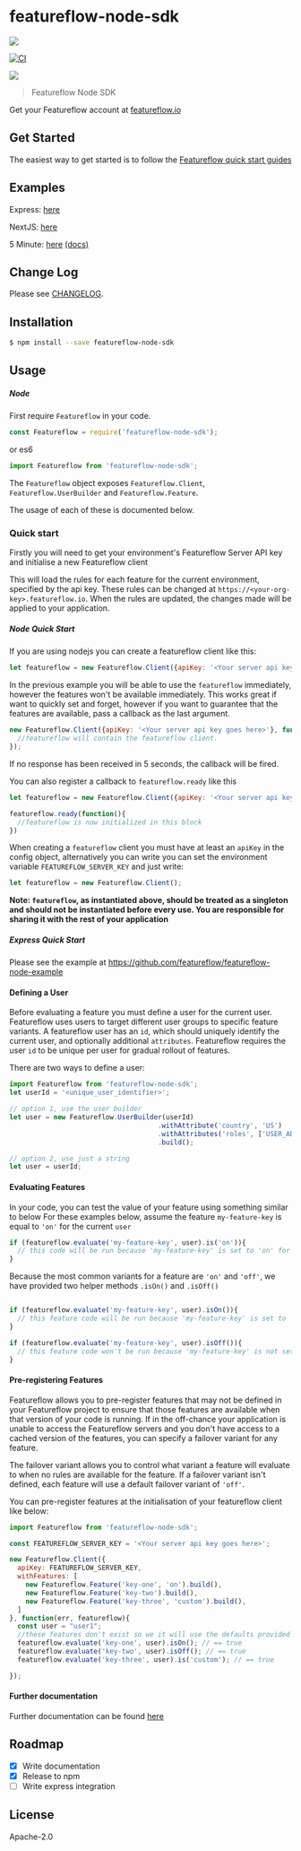 # featureflow-node-sdk

[![][npm-img]][npm-url]

[![CI](https://github.com/featureflow/featureflow-node-sdk/workflows/CI/badge.svg)](https://github.com/featureflow/featureflow-node-sdk/actions)

[![][dependency-img]][dependency-url]

> Featureflow Node SDK

Get your Featureflow account at [featureflow.io](http://www.featureflow.io)

## Get Started

The easiest way to get started is to follow the [Featureflow quick start guides](http://docs.featureflow.io/docs)

## Examples

Express: [here](https://github.com/featureflow/featureflow-node-example)

NextJS: [here](https://github.com/featureflow/featureflow-example-nextjs)

5 Minute: [here](https://github.com/featureflow/featureflow-fiveminute-node) [(docs)](https://docs.featureflow.io/docs/nodejs-5-minute-test)

## Change Log

Please see [CHANGELOG](https://github.com/featureflow/featureflow-node-sdk/blob/master/CHANGELOG.md).

## Installation

```bash
$ npm install --save featureflow-node-sdk
```

## Usage

##### Node

First require `Featureflow` in your code.

```javascript
const Featureflow = require('featureflow-node-sdk');
```

or es6

```javascript
import Featureflow from 'featureflow-node-sdk';
```

The `Featureflow` object exposes
 `Featureflow.Client`, `Featureflow.UserBuilder` and `Featureflow.Feature`.

The usage of each of these is documented below.

### Quick start

Firstly you will need to get your environment's Featureflow Server API key and initialise a new Featureflow client

This will load the rules for each feature for the current environment, specified by the api key.
These rules can be changed at `https://<your-org-key>.featureflow.io`. 
When the rules are updated, the changes made will be applied to your application.

##### Node Quick Start

If you are using nodejs you can create a featureflow client like this:

```javascript
let featureflow = new Featureflow.Client({apiKey: '<Your server api key goes here>'});
```

In the previous example you will be able to use the `featureflow` immediately, however the features won't  be available immediately.
This works great if want to quickly set and forget, however if you want to guarantee that the features are available, pass a callback as the last argument.

```javascript
new Featureflow.Client({apiKey: '<Your server api key goes here>'}, function(error, featureflow){
  //featureflow will contain the featureflow client.
});
```
If no response has been received in 5 seconds, the callback will be fired.

You can also register a callback to `featureflow.ready` like this

```javascript
let featureflow = new Featureflow.Client({apiKey: '<Your server api key goes here>'});

featureflow.ready(function(){
  //featureflow is now initialized in this block
})
```

When creating a `featureflow` client you must have at least an `apiKey` in the config object, 
alternatively you can write you can set the environment variable `FEATUREFLOW_SERVER_KEY` and just write:

```javascript
let featureflow = new Featureflow.Client();
```
**Note: `featureflow`, as instantiated above, should be treated as a singleton and should not be instantiated before every use. 
You are responsible for sharing it with the rest of your application**

##### Express Quick Start
Please see the example at https://github.com/featureflow/featureflow-node-example

#### Defining a User

Before evaluating a feature you must define a user for the current user.  
Featureflow uses users to target different user groups to specific feature variants. 
A featureflow user has an `id`, which should uniquely identify the current user, and optionally additional `attributes`. 
Featureflow requires the user `id` to be unique per user for gradual rollout of features.

There are two ways to define a user:
```javascript
import Featureflow from 'featureflow-node-sdk';
let userId = '<unique_user_identifier>';

// option 1, use the user builder
let user = new Featureflow.UserBuilder(userId)
                                     .withAttribute('country', 'US')
                                     .withAttributes('roles', ['USER_ADMIN', 'BETA_CUSTOMER'])
                                     .build();

// option 2, use just a string
let user = userId;
```

#### Evaluating Features

In your code, you can test the value of your feature using something similar to below
For these examples below, assume the feature `my-feature-key` is equal to `'on'` for the current `user`
```javascript
if (featureflow.evaluate('my-feature-key', user).is('on')){
  // this code will be run because 'my-feature-key' is set to 'on' for the given user
}
```
Because the most common variants for a feature are `'on'` and `'off'`, we have provided two helper methods `.isOn()` and `.isOff()`

```javascript

if (featureflow.evaluate('my-feature-key', user).isOn()){
  // this feature code will be run because 'my-feature-key' is set to 'on'
}

if (featureflow.evaluate('my-feature-key', user).isOff()){
  // this feature code won't be run because 'my-feature-key' is not set to 'off'
}
```

#### Pre-registering Features

Featureflow allows you to pre-register features that may not be defined in your Featureflow project to ensure that those 
features are available when that version of your code is running. 
If in the off-chance your application is unable to access the Featureflow servers and you don't have access 
to a cached version of the features, you can specify a failover variant for any feature. 

The failover variant allows you to control what variant a feature will evaluate to when no rules are available for the feature.
If a failover variant isn't defined, each feature will use a default failover variant of `'off'`.

You can pre-register features at the initialisation of your featureflow client like below:

```javascript
import Featureflow from 'featureflow-node-sdk';

const FEATUREFLOW_SERVER_KEY = '<Your server api key goes here>';

new Featureflow.Client({
  apiKey: FEATUREFLOW_SERVER_KEY,
  withFeatures: [
    new Featureflow.Feature('key-one', 'on').build(),
    new Featureflow.Feature('key-two').build(),
    new Featureflow.Feature('key-three', 'custom').build(),
  ]
}, function(err, featureflow){
  const user = "user1";
  //these features don't exist so we it will use the defaults provided
  featureflow.evaluate('key-one', user).isOn(); // == true
  featureflow.evaluate('key-two', user).isOff(); // == true
  featureflow.evaluate('key-three', user).is('custom'); // == true

});

```

#### Further documentation
Further documentation can be found [here](http://docs.featureflow.io/docs)

## Roadmap
- [x] Write documentation
- [x] Release to npm
- [ ] Write express integration

## License

Apache-2.0

[npm-url]: https://nodei.co/npm/featureflow-node-sdk
[npm-img]: https://nodei.co/npm/featureflow-node-sdk.png

[dependency-url]: https://www.featureflow.io
[dependency-img]: https://www.featureflow.io/wp-content/uploads/2016/12/featureflow-web.png

